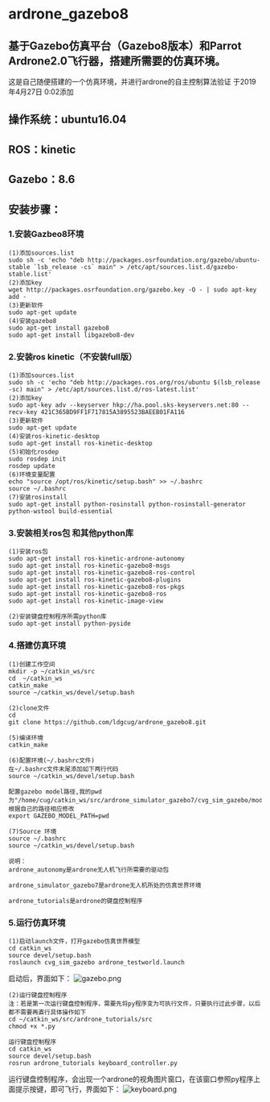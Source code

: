 # ardrone_gazebo8
## 基于Gazebo仿真平台（Gazebo8版本）和Parrot Ardrone2.0飞行器，搭建所需要的仿真环境。  
  
这是自己随便搭建的一个仿真环境，并进行ardrone的自主控制算法验证 于2019年4月27日 0:02添加

## 操作系统：ubuntu16.04  
## ROS：kinetic  
## Gazebo：8.6

## 安装步骤：  
### 1.安装Gazbeo8环境  
    (1)添加sources.list  
    sudo sh -c 'echo "deb http://packages.osrfoundation.org/gazebo/ubuntu-stable `lsb_release -cs` main" > /etc/apt/sources.list.d/gazebo-stable.list'
    (2)添加key
    wget http://packages.osrfoundation.org/gazebo.key -O - | sudo apt-key add -
    (3)更新软件
    sudo apt-get update
    (4)安装gazebo8
    sudo apt-get install gazebo8
    sudo apt-get install libgazebo8-dev
### 2.安装ros kinetic（不安装full版）  
    (1)添加sources.list
    sudo sh -c 'echo "deb http://packages.ros.org/ros/ubuntu $(lsb_release -sc) main" > /etc/apt/sources.list.d/ros-latest.list'
    (2)添加key
    sudo apt-key adv --keyserver hkp://ha.pool.sks-keyservers.net:80 --recv-key 421C365BD9FF1F717815A3895523BAEEB01FA116
    (3)更新软件
    sudo apt-get update
    (4)安装ros-kinetic-desktop
    sudo apt-get install ros-kinetic-desktop
    (5)初始化rosdep
    sudo rosdep init
    rosdep update
    (6)环境变量配置
    echo "source /opt/ros/kinetic/setup.bash" >> ~/.bashrc
    source ~/.bashrc
    (7)安装rosinstall
    sudo apt-get install python-rosinstall python-rosinstall-generator python-wstool build-essential  
### 3.安装相关ros包 和其他python库
    (1)安装ros包
    sudo apt-get install ros-kinetic-ardrone-autonomy
    sudo apt-get install ros-kinetic-gazebo8-msgs
    sudo apt-get install ros-kinetic-gazebo8-ros-control
    sudo apt-get install ros-kinetic-gazebo8-plugins
    sudo apt-get install ros-kinetic-gazebo8-ros-pkgs
    sudo apt-get install ros-kinetic-gazebo8-ros
    sudo apt-get install ros-kinetic-image-view  
    
    (2)安装键盘控制程序所需python库
    sudo apt-get install python-pyside
### 4.搭建仿真环境
    (1)创建工作空间
    mkdir -p ~/catkin_ws/src
    cd  ~/catkin_ws
    catkin_make
    source ~/catkin_ws/devel/setup.bash
    
    (2)clone文件
    cd 
    git clone https://github.com/ldgcug/ardrone_gazebo8.git
    
    (5)编译环境
    catkin_make
    
    (6)配置环境(~/.bashrc文件)
    在~/.bashrc文件末尾添加如下两行代码
    source ~/catkin_ws/devel/setup.bash
    
    配置gazebo model路径,我的pwd为"/home/cug/catkin_ws/src/ardrone_simulator_gazebo7/cvg_sim_gazebo/models",根据自己的路径相应修改
    export GAZEBO_MODEL_PATH=pwd
    
    (7)Source 环境
    source ~/.bashrc
    source ~/catkin_ws/devel/setup.bash  
    
    说明：
    ardrone_autonomy是ardrone无人机飞行所需要的驱动包
    
    ardrone_simulator_gazebo7是ardrone无人机所处的仿真世界环境
    
    ardrone_tutorials是ardrone的键盘控制程序
### 5.运行仿真环境
    (1)启动launch文件，打开gazebo仿真世界模型
    cd catkin_ws
    source devel/setup.bash
    roslaunch cvg_sim_gazebo ardrone_testworld.launch
  
启动后，界面如下：
![gazebo.png](https://github.com/ldgcug/ardrone_gazebo8/raw/master/gazebo.png)
   
    (2)运行键盘控制程序
    注：若是第一次运行键盘控制程序，需要先将py程序变为可执行文件，只要执行过此步骤，以后都不需要再直行具体操作如下
    cd ~/catkin_ws/src/ardrone_tutorials/src
    chmod +x *.py
    
    运行键盘控制程序
    cd catkin_ws
    source devel/setup.bash
    rosrun ardrone_tutorials keyboard_controller.py
  
  
运行键盘控制程序，会出现一个ardrone的视角图片窗口，在该窗口参照py程序上面提示按键，即可飞行，界面如下：
![keyboard.png](https://github.com/ldgcug/ardrone_gazebo8/raw/master/keyboard.png)


    
